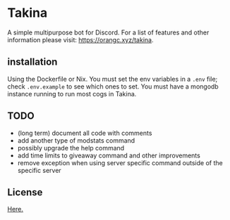 # Takina
A simple multipurpose bot for Discord.
For a list of features and other information please visit: https://orangc.xyz/takina.

## installation
Using the Dockerfile or Nix. You must set the env variables in a `.env` file; check `.env.example` to see which ones to set. You must have a mongodb instance running to run most cogs in Takina.

## TODO
- (long term) document all code with comments
- add another type of modstats command
- possibly upgrade the help command
- add time limits to giveaway command and other improvements
- remove exception when using server specific command outside of the specific server

## License
[Here.](./LICENSE)